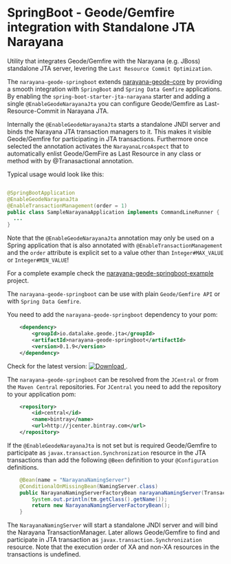 # SpringBoot - Geode/Gemfire integration with Standalone JTA Narayana

Utility that integrates Geode/Gemfire with the Narayana (e.g. JBoss) standalone JTA server, levering the 
`Last Resource Commit Optimization`. 

The `narayana-geode-springboot` extends [narayana-geode-core](../narayana-geode-core) by providing a smooth integration 
with `SpringBoot` and `Spring Data Gemfire` applications. By enabling  the `spring-boot-starter-jta-narayana` starter 
and adding a single `@EnableGeodeNarayanaJta` you can configure Geode/Gemfire as Last-Resource-Commit 
in Narayana JTA.

Internally the `@EnableGeodeNarayanaJta` starts a standalone JNDI server and binds the Narayana JTA 
transaction managers to it. This makes it visible Geode/Gemfire for participating in JTA transactions. Furthermore once 
selected the annotation activates the `NarayanaLrcoAspect` that to automatically enlist Geode/GemFire as Last Resource 
in any class or method with by @Tranasactional annotation. 

Typical usage would look like this:
```java

@SpringBootApplication
@EnableGeodeNarayanaJta
@EnableTransactionManagement(order = 1)
public class SampleNarayanaApplication implements CommandLineRunner { 
  ... 
}
```

Note that the `@EnableGeodeNarayanaJta` annotation may only be used on a Spring application that 
is also annotated with `@EnableTransactionManagement` and the `order` attribute is explicit set to a value other 
than `Integer#MAX_VALUE` or `Integer#MIN_VALUE`!

For a complete example check the [narayana-geode-springboot-example](../narayana-geode-springboot-example) project. 

The `narayana-geode-springboot` can be use with plain `Geode/Gemfire API`  or with `Spring Data Gemfire`.

You need to add the `narayana-geode-springboot` dependency to your pom:
```xml
    <dependency>
        <groupId>io.datalake.geode.jta</groupId>
        <artifactId>narayana-geode-springboot</artifactId>
        <version>0.1.9</version>
    </dependency>
```
Check for the latest version: [ ![Download](https://api.bintray.com/packages/big-data/maven/narayana-jta-geode-support/images/download.svg) ](https://bintray.com/big-data/maven/narayana-jta-geode-support/_latestVersion).

The `narayana-geode-springboot` can be resolved from the `JCentral` or from the `Maven Central` repositories. For
 `JCentral` you need to add the repository to your application pom:
 
```xml
    <repository>
        <id>central</id>
        <name>bintray</name>
        <url>http://jcenter.bintray.com</url>
    </repository>
```
If the `@EnableGeodeNarayanaJta` is not set but is required Geode/Gemfire to participate as
`javax.transaction.Synchronization` resource in the JTA transactions than add the following `@Been` definition to your 
`@Configuration` definitions.

```java
    @Bean(name = "NarayanaNamingServer")
    @ConditionalOnMissingBean(NamingServer.class)
    public NarayanaNamingServerFactoryBean narayanaNamingServer(TransactionManager tm) {
        System.out.println(tm.getClass().getName());
        return new NarayanaNamingServerFactoryBean();
    }
```
The `NarayanaNamingServer` will start a standalone JNDI server and will bind the Narayana TransactionManager. Later 
allows Geode/Gemfire to find and participate in JTA transaction as `javax.transaction.Synchronization` resource.
Note that the execution order of XA and non-XA resources in the transactions is undefined.   
 

